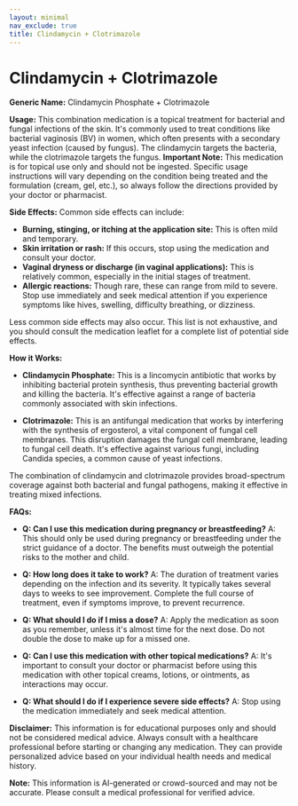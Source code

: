 ```yaml
---
layout: minimal
nav_exclude: true
title: Clindamycin + Clotrimazole
---
```


# Clindamycin + Clotrimazole

**Generic Name:** Clindamycin Phosphate + Clotrimazole

**Usage:**  This combination medication is a topical treatment for bacterial and fungal infections of the skin. It's commonly used to treat conditions like bacterial vaginosis (BV) in women, which often presents with a secondary yeast infection (caused by fungus).  The clindamycin targets the bacteria, while the clotrimazole targets the fungus.  **Important Note:** This medication is for topical use only and should not be ingested. Specific usage instructions will vary depending on the condition being treated and the formulation (cream, gel, etc.), so always follow the directions provided by your doctor or pharmacist.

**Side Effects:**  Common side effects can include:

* **Burning, stinging, or itching at the application site:** This is often mild and temporary.
* **Skin irritation or rash:**  If this occurs, stop using the medication and consult your doctor.
* **Vaginal dryness or discharge (in vaginal applications):**  This is relatively common, especially in the initial stages of treatment.
* **Allergic reactions:** Though rare, these can range from mild to severe. Stop use immediately and seek medical attention if you experience symptoms like hives, swelling, difficulty breathing, or dizziness.


Less common side effects may also occur.  This list is not exhaustive, and you should consult the medication leaflet for a complete list of potential side effects.


**How it Works:**

* **Clindamycin Phosphate:** This is a lincomycin antibiotic that works by inhibiting bacterial protein synthesis, thus preventing bacterial growth and killing the bacteria.  It's effective against a range of bacteria commonly associated with skin infections.

* **Clotrimazole:** This is an antifungal medication that works by interfering with the synthesis of ergosterol, a vital component of fungal cell membranes.  This disruption damages the fungal cell membrane, leading to fungal cell death. It's effective against various fungi, including Candida species, a common cause of yeast infections.


The combination of clindamycin and clotrimazole provides broad-spectrum coverage against both bacterial and fungal pathogens, making it effective in treating mixed infections.


**FAQs:**

* **Q: Can I use this medication during pregnancy or breastfeeding?** A:  This should only be used during pregnancy or breastfeeding under the strict guidance of a doctor.  The benefits must outweigh the potential risks to the mother and child.

* **Q: How long does it take to work?** A:  The duration of treatment varies depending on the infection and its severity.  It typically takes several days to weeks to see improvement.  Complete the full course of treatment, even if symptoms improve, to prevent recurrence.

* **Q: What should I do if I miss a dose?** A:  Apply the medication as soon as you remember, unless it's almost time for the next dose. Do not double the dose to make up for a missed one.

* **Q: Can I use this medication with other topical medications?** A:  It's important to consult your doctor or pharmacist before using this medication with other topical creams, lotions, or ointments, as interactions may occur.

* **Q: What should I do if I experience severe side effects?** A:  Stop using the medication immediately and seek medical attention.

**Disclaimer:**  This information is for educational purposes only and should not be considered medical advice. Always consult with a healthcare professional before starting or changing any medication. They can provide personalized advice based on your individual health needs and medical history.


**Note:** This information is AI-generated or crowd-sourced and may not be accurate. Please consult a medical professional for verified advice.